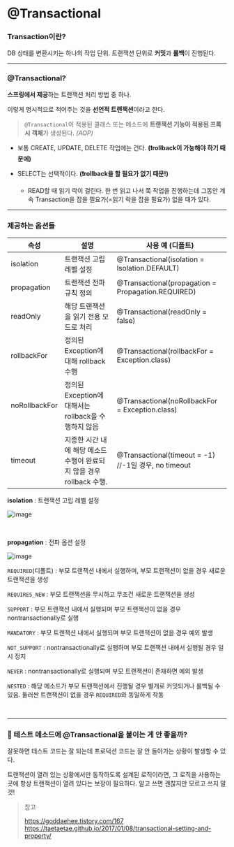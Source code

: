 # @Transactional

### Transaction이란?

DB 상태를 변환시키는 하나의 작업 단위. 트랜잭션 단위로 **커밋**과 **롤백**이 진행된다.

---

### @Transactional?

**스프링에서 제공**하는 트랜잭션 처리 방법 중 하나.

이렇게 명시적으로 적어주는 것을 **선언적 트랜잭션**이라고 한다.

> `@Transactional`이 적용된 클래스 또는 메소드에 **트랜잭션 기능이 적용된 프록시 객체**가 생성된다. *(AOP)*

- 보통 CREATE, UPDATE, DELETE 작업에는 건다. **(❗️rollback이 가능해야 하기 때문에)**

- SELECT는 선택적이다. **(❗️rollback을 할 필요가 없기 때문!)**
  - READ할 때 읽기 락이 걸린다. 한 번 읽고 나서 쭉 작업을 진행하는데 그동안 계속 Transaction을 잡을 필요가(=읽기 락을 잡을 필요가) 없을 때가 있다.

---

### 제공하는 옵션들

| 속성          | 설명                                                         | 사용 예 (디폴트)                                     |
| ------------- | ------------------------------------------------------------ | ---------------------------------------------------- |
| isolation     | 트랜잭션 고립 레벨 설정                                      | @Transactional(isolation = Isolation.DEFAULT)        |
| propagation   | 트랜잭션 전파 규칙 정의                                      | @Transactional(propagation = Propagation.REQUIRED)   |
| readOnly      | 해당 트랜잭션을 읽기 전용 모드로 처리                        | @Transactional(readOnly = false)                     |
| rollbackFor   | 정의된 Exception에 대해 rollback 수행                        | @Transactional(rollbackFor = Exception.class)        |
| noRollbackFor | 정의된 Exception에 대해서는 rollback을 수행하지 않음         | @Transactional(noRollbackFor = Exception.class)      |
| timeout       | 지종한 시간 내에 해당 메소드 수행이 완료되지 않을 경우 rollback 수행. | @Transactional(timeout = -1) //-1일 경우, no timeout |



**isolation** : 트랜잭션 고립 레벨 설정

![image](https://user-images.githubusercontent.com/19922698/87809863-0b189a00-c897-11ea-8163-539f28366e7d.png)

<br>

**propagation** : 전파 옵션 설정

![image](https://user-images.githubusercontent.com/19922698/87810346-ce996e00-c897-11ea-90ca-0b460e44c18f.png)

`REQUIRED`(디폴트) : 부모 트랜잭션 내에서 실행하며, 부모 트랜잭션이 없을 경우 새로운 트랜잭션을 생성

`REQUIRES_NEW` : 부모 트랜잭션을 무시하고 무조건 새로운 트랜잭션을 생성

`SUPPORT` : 부모 트랜잭션 내에서 실행되며 부모 트랜잭션이 없을 경우 nontransactionally로 실행

`MANDATORY` : 부모 트랜잭션 내에서 실행되며 부모 트랜잭션이 없을 경우 예외 발생

`NOT_SUPPORT` : nontransactionally로 실행하며 부모 트랜잭션 내에서 실행될 경우 일시 정지

`NEVER` : nontransactionally로 실행되며 부모 트랜잭션이 존재하면 예외 발생

`NESTED` : 해당 메소드가 부모 트랜잭션에서 진행될 경우 별개로 커밋되거나 롤백될 수 있음. 둘러싼 트랜잭션이 없을 경우 `REQUIRED`와 동일하게 작동

<br>

---

### 🤔 테스트 메소드에 @Transactional을 붙이는 게 안 좋을까?

잘못하면 테스트 코드는 잘 되는데 프로덕션 코드는 잘 안 돌아가는 상황이 발생할 수 있다.

트랜잭션이 열려 있는 상황에서만 동작하도록 설계된 로직이라면, 그 로직을 사용하는 곳에 항상 트랜잭션이 열려 있다는 보장이 필요하다. 알고 쓰면 괜찮지만 모르고 쓰지 말 것!



> 참고
>
> https://goddaehee.tistory.com/167  
> https://taetaetae.github.io/2017/01/08/transactional-setting-and-property/  
>